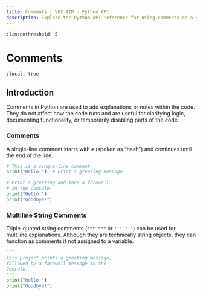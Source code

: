 ```yaml
---
title: Comments | VEX AIM - Python API
description: Explore the Python API reference for using comments on a VEX AIM Coding Robot. Learn how to write comments to document and organize your code.
---
```



```{highlight} python
:linenothreshold: 5
```

# Comments

```{contents}
:local: true
```

<!-- Complete
<div class="completeCallout bg-success">
    <h3 class="text-white"><svg xmlns="http://www.w3.org/2000/svg" width="2em" height="2em" viewBox="0 0 24 24"
            fill="none" stroke="currentColor" stroke-width="2" stroke-linecap="round" stroke-linejoin="round"
            class="text-white">
            <polyline points="20 6 9 17 4 12"></polyline>
        </svg>
        Complete</h3>
</div> -->

## Introduction

Comments in Python are used to add explanations or notes within the code. They do not affect how the code runs and are useful for clarifying logic, documenting functionality, or temporarily disabling parts of the code.  

### Comments

A single-line comment starts with `#` (spoken as “hash”) and continues until the end of the line.

```python
# This is a single-line comment
print("Hello!")  # Print a greeting message
```

```python
# Print a greeting and then a farewell
# in the Console
print("Hello!")
print("Goodbye!")
```

### Multiline String Comments

Triple-quoted string comments (`""" """` or `''' '''`) can be used for multiline explanations. Although they are technically string objects, they can function as comments if not assigned to a variable.

```python
"""
This project prints a greeting message,
followed by a farewell message in the
Console.
"""
print("Hello!")
print("Goodbye!")
```